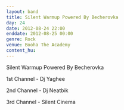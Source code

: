 ```yaml
---
layout: band
title: Silent Warmup Powered By Becherovka
day: 24
date: 2012-08-24 22:00
enddate: 2012-08-25 00:00
genre: Rock
venue: Booha The Academy
content_hu: 
---
```


Silent Warmup Powered By Becherovka

1st Channel - Dj Yaghee 

2nd Channel - Dj Neatbik 

3rd Channel - Silent Cinema
